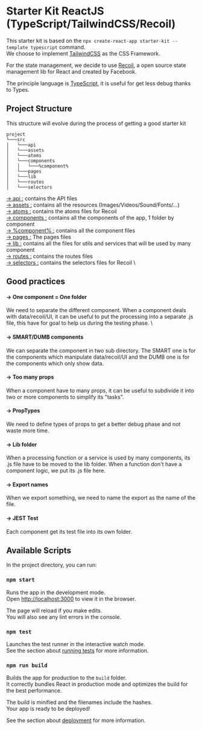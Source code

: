 # Starter Kit ReactJS (TypeScript/TailwindCSS/Recoil)

This starter kit is based on the `npx create-react-app starter-kit --template typescript` command. \
We choose to implement [TailwindCSS](https://v2.tailwindcss.com/docs) as the CSS Framework.

For the state management, we decide to use [Recoil](https://recoiljs.org/fr/), a open source state management lib for React and created by Facebook.

The principle language is [TypeScript](https://www.typescriptlang.org/), it is useful for get less debug thanks to Types.

## Project Structure

This structure will evolve during the process of getting a good starter kit

```
project
└───src
│   └───api
│   └───assets
│   └───atoms
│   └───components
│   │   └───%component%
│   └───pages
│   └───lib
│   └───routes
│   └───selectors
```

<u>&#8594; api :</u> contains the API files \
<u>&#8594; assets :</u> contains all the resources (Images/Videos/Sound/Fonts/...) \
<u>&#8594; atoms :</u> contains the atoms files for Recoil \
<u>&#8594; components :</u> contains all the components of the app, 1 folder by component \
<u>&#8594; %component% :</u> contains all the component files  \
<u>&#8594; pages :</u> The pages files \
<u>&#8594; lib :</u> contains all the files for utils and services that will be used by many component \
<u>&#8594; routes :</u> contains the routes files \
<u>&#8594; selectors :</u> contains the selectors files for Recoil \


## Good practices

#### &#8594; One component = One folder 
We need to separate the different component. When a component deals with data/recoil/UI, it can be useful to put the processing into a separate .js file, this have for goal to help us during the testing phase. \

#### &#8594; SMART/DUMB components 
We can separate the component in two sub directory. The SMART one is for the components which manipulate data/recoil/UI and the DUMB one is for the components which only show data.

#### &#8594; Too many props 
When a component have to many props, it can be useful to subdivide it into two or more components to simplify its "tasks".

#### &#8594; PropTypes 
We need to define types of props to get a better debug phase and not waste more time.

#### &#8594; Lib folder 
When a processing function or a service is used by many components, its .js file have to be moved to the lib folder.
When a function don't have a component logic, we put its .js file here.

#### &#8594; Export names 
When we export something, we need to name the export as the name of the file. 

#### &#8594; JEST Test 
Each component get its test file into its own folder.


## Available Scripts

In the project directory, you can run:

### `npm start`

Runs the app in the development mode.\
Open [http://localhost:3000](http://localhost:3000) to view it in the browser.

The page will reload if you make edits.\
You will also see any lint errors in the console.

### `npm test`

Launches the test runner in the interactive watch mode.\
See the section about [running tests](https://facebook.github.io/create-react-app/docs/running-tests) for more information.

### `npm run build`

Builds the app for production to the `build` folder.\
It correctly bundles React in production mode and optimizes the build for the best performance.

The build is minified and the filenames include the hashes.\
Your app is ready to be deployed!

See the section about [deployment](https://facebook.github.io/create-react-app/docs/deployment) for more information.
